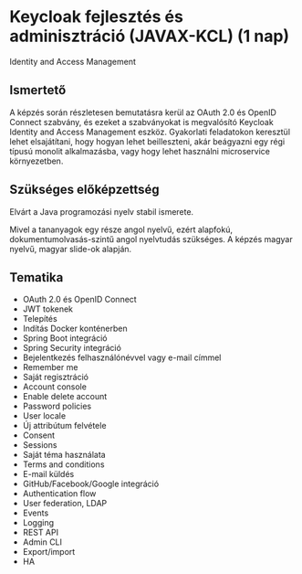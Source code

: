 # Keycloak fejlesztés és adminisztráció (JAVAX-KCL) (1 nap)

Identity and Access Management

## Ismertető

A képzés során részletesen bemutatásra kerül az OAuth 2.0 és OpenID Connect
szabvány, és ezeket a szabványokat is megvalósító Keycloak 
Identity and Access Management eszköz. Gyakorlati feladatokon keresztül
lehet elsajátítani, hogy hogyan lehet beilleszteni, akár beágyazni egy
régi típusú monolit alkalmazásba, vagy hogy lehet használni
microservice környezetben.

## Szükséges előképzettség

Elvárt a Java programozási nyelv stabil ismerete. 

Mivel a tananyagok egy
része angol nyelvű, ezért alapfokú, dokumentumolvasás-szintű angol
nyelvtudás szükséges. A képzés magyar nyelvű, magyar slide-ok alapján.

## Tematika

* OAuth 2.0 és OpenID Connect
* JWT tokenek
* Telepítés
* Indítás Docker konténerben
* Spring Boot integráció
* Spring Security integráció
* Bejelentkezés felhasználónévvel vagy e-mail címmel
* Remember me
* Saját regisztráció
* Account console
* Enable delete account
* Password policies
* User locale
* Új attribútum felvétele
* Consent
* Sessions
* Saját téma használata
* Terms and conditions
* E-mail küldés
* GitHub/Facebook/Google integráció
* Authentication flow
* User federation, LDAP
* Events
* Logging
* REST API
* Admin CLI
* Export/import
* HA